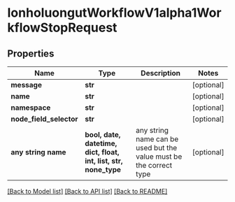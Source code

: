 # IonholuongutWorkflowV1alpha1WorkflowStopRequest


## Properties
Name | Type | Description | Notes
------------ | ------------- | ------------- | -------------
**message** | **str** |  | [optional] 
**name** | **str** |  | [optional] 
**namespace** | **str** |  | [optional] 
**node_field_selector** | **str** |  | [optional] 
**any string name** | **bool, date, datetime, dict, float, int, list, str, none_type** | any string name can be used but the value must be the correct type | [optional]

[[Back to Model list]](../README.md#documentation-for-models) [[Back to API list]](../README.md#documentation-for-api-endpoints) [[Back to README]](../README.md)


